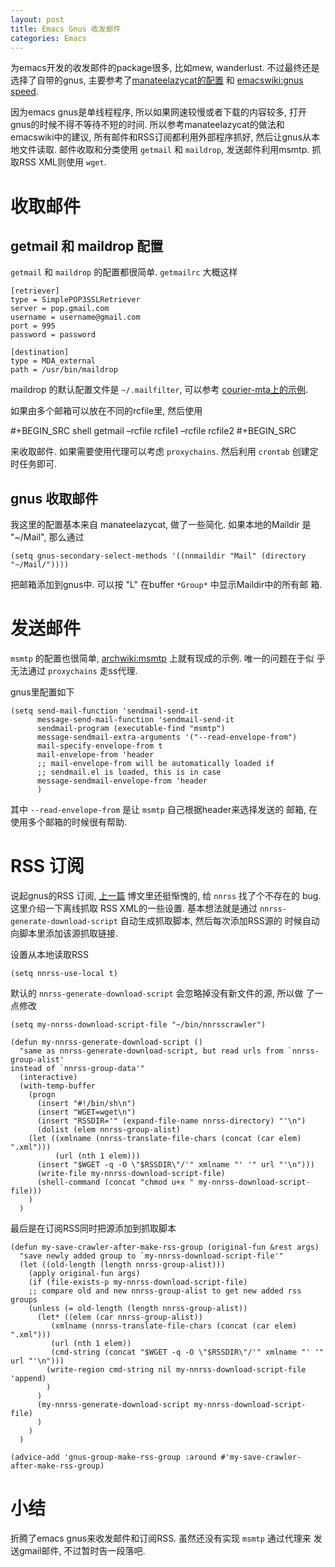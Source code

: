 ```yaml
---
layout: post
title: Emacs Gnus 收发邮件
categories: Emacs
---
```


为emacs开发的收发邮件的package很多, 比如mew, wanderlust. 不过最终还是
选择了自带的gnus, 主要参考了[manateelazycat的配置](https://github.com/manateelazycat/lazycat-emacs/blob/master/site-lisp/config/init-gnus.el) 和 [emacswiki:gnus speed](https://www.emacswiki.org/emacs/GnusSpeed).

因为emacs gnus是单线程程序, 所以如果网速较慢或者下载的内容较多, 打开
gnus的时候不得不等待不短的时间. 所以参考manateelazycat的做法和
emacswiki中的建议, 所有邮件和RSS订阅都利用外部程序抓好, 然后让gnus从本
地文件读取. 邮件收取和分类使用 `getmail` 和 `maildrop`, 发送邮件利用msmtp. 抓
取RSS XML则使用 `wget`.


# 收取邮件


## getmail 和 maildrop 配置

`getmail` 和 `maildrop` 的配置都很简单. `getmailrc` 大概这样

    [retriever]
    type = SimplePOP3SSLRetriever
    server = pop.gmail.com
    username = username@gmail.com
    port = 995
    password = password
    
    [destination]
    type = MDA_external
    path = /usr/bin/maildrop

maildrop 的默认配置文件是 `~/.mailfilter`, 可以参考 [courier-mta上的示例](https://www.courier-mta.org/maildropex.html).

如果由多个邮箱可以放在不同的rcfile里, 然后使用

\#+BEGIN\_SRC shell
getmail &#x2013;rcfile rcfile1 &#x2013;rcfile rcfile2
\#+BEGIN\_SRC

来收取邮件. 如果需要使用代理可以考虑 `proxychains`. 然后利用 `crontab`
创建定时任务即可.


## gnus 收取邮件

我这里的配置基本来自 manateelazycat, 做了一些简化. 如果本地的Maildir
是 "~/Mail", 那么通过

    (setq gnus-secondary-select-methods '((nnmaildir "Mail" (directory "~/Mail/"))))

把邮箱添加到gnus中. 可以按 "L" 在buffer `*Group*` 中显示Maildir中的所有邮
箱.


# 发送邮件

`msmtp` 的配置也很简单, [archwiki:msmtp](https://wiki.archlinux.org/index.php/msmtp) 上就有现成的示例. 唯一的问题在于似
乎无法通过 `proxychains` 走ss代理. 

gnus里配置如下

    (setq send-mail-function 'sendmail-send-it
          message-send-mail-function 'sendmail-send-it
          sendmail-program (executable-find "msmtp")
          message-sendmail-extra-arguments '("--read-envelope-from")
          mail-specify-envelope-from t
          mail-envelope-from 'header
          ;; mail-envelope-from will be automatically loaded if
          ;; sendmail.el is loaded, this is in case
          message-sendmail-envelope-from 'header
          )

其中 `--read-envelope-from` 是让 `msmtp` 自己根据header来选择发送的
邮箱, 在使用多个邮箱的时候很有帮助.


# RSS 订阅

说起gnus的RSS 订阅, [上一篇](https://cchao.me/blog/4/) 博文里还挺惭愧的, 给 `nnrss` 找了个不存在的
bug. 这里介绍一下离线抓取 RSS XML的一些设置. 基本想法就是通过
`nnrss-generate-download-script` 自动生成抓取脚本, 然后每次添加RSS源的
时候自动向脚本里添加该源抓取链接.

设置从本地读取RSS

    (setq nnrss-use-local t)

默认的 `nnrss-generate-download-script` 会忽略掉没有新文件的源, 所以做
了一点修改

    (setq my-nnrss-download-script-file "~/bin/nnrsscrawler")
    
    (defun my-nnrss-generate-download-script ()
      "same as nnrss-generate-download-script, but read urls from `nnrss-group-alist'
    instead of `nnrss-group-data'"
      (interactive)
      (with-temp-buffer
        (progn
          (insert "#!/bin/sh\n")
          (insert "WGET=wget\n")
          (insert "RSSDIR='" (expand-file-name nnrss-directory) "'\n")
          (dolist (elem nnrss-group-alist)
    	(let ((xmlname (nnrss-translate-file-chars (concat (car elem) ".xml")))
    	      (url (nth 1 elem)))
    	  (insert "$WGET -q -O \"$RSSDIR\"/'" xmlname "' '" url "'\n")))
          (write-file my-nnrss-download-script-file)
          (shell-command (concat "chmod u+x " my-nnrss-download-script-file)))
        )
      )

最后是在订阅RSS同时把源添加到抓取脚本

    (defun my-save-crawler-after-make-rss-group (original-fun &rest args)
      "save newly added group to `my-nnrss-download-script-file'"
      (let ((old-length (length nnrss-group-alist)))
        (apply original-fun args)
        (if (file-exists-p my-nnrss-download-script-file)
    	;; compare old and new nnrss-group-alist to get new added rss groups
    	(unless (= old-length (length nnrss-group-alist))
    	  (let* ((elem (car nnrss-group-alist))
    		 (xmlname (nnrss-translate-file-chars (concat (car elem) ".xml")))
    		 (url (nth 1 elem))
    		 (cmd-string (concat "$WGET -q -O \"$RSSDIR\"/'" xmlname "' '" url "'\n")))
    	    (write-region cmd-string nil my-nnrss-download-script-file 'append)
    	    )
    	  )
          (my-nnrss-generate-download-script my-nnrss-download-script-file)
          )
        )
      )
    
    (advice-add 'gnus-group-make-rss-group :around #'my-save-crawler-after-make-rss-group)


# 小结

折腾了emacs gnus来收发邮件和订阅RSS. 虽然还没有实现 `msmtp` 通过代理来
发送gmail邮件, 不过暂时告一段落吧.


